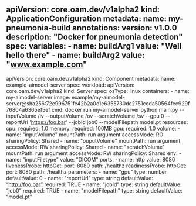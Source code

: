 apiVersion: core.oam.dev/v1alpha2
kind: ApplicationConfiguration
metadata:
  name: my-pneumonia-build
  annotations:
    version: v1.0.0
    description: "Docker for pneumonia detection"
spec:
  variables:
    - name: buildArg1
      value: "Well hello there"
    - name: buildArg2
      value: "www.example.com"
---
apiVersion: core.oam.dev/v1alpha2
kind: Component
metadata:
  name: example-aimodel-server
spec:
  workload:
    apiVersion: core.oam.dev/v1alpha2
    kind: Server
    spec:
      osType: linux
      containers:
      - name: my-aimodel-server
        image: example/my-aimodel-server@sha256:72e996751fe42b2a0c1e6355730dc2751ccda50564fec929f76804a6365ef5ef
        cmd: docker run my-aimodel-server python main.py --inputVolume /iv --outputVolume /ov --scratchVolume /sv --gpu 0 --reportUrl 'https://foo.bar' --jobId job0 --modelFilepath model.pt
        resources:
          cpu:
            required: 1.0
          memory:
            required: 100MB
          gpu:
            required: 1.0
          volume:
          - name: "inputVolume"
            mountPath: run argument
            accessMode: RO
            sharingPolicy: Shared
          - name: "ouputVolume"
            mountPath: run argument
            accessMode: RW
            sharingPolicy: Shared
          - name: "scratchVolume"
            mountPath: run argument
            accessMode: RW
            sharingPolicy: Shared
        env:
          - name: "inputFiletype"
            value: "DICOM"
        ports:
        - name: http
          value: 8080
        livenessProbe:
          httpGet:
            port: 8080
            path: /healthz
        readinessProbe:
          httpGet:
            port: 8080
            path: /healthz
        parameters:
          - name: "gpu"
            type: number
            defaultValue: 0
          - name: "reportUrl"
            type: string
            defaultValue: “http://foo.bar”
            required: TRUE
          - name: "jobId"
            type: string
            defaultValue: “job0”
            required: TRUE
          - name: "modelFilepath"
            type: string
            defaultValue: “model.pt”
